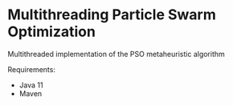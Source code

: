 # Multithreading Particle Swarm Optimization

Multithreaded implementation of the PSO metaheuristic algorithm

Requirements:
- Java 11
- Maven
